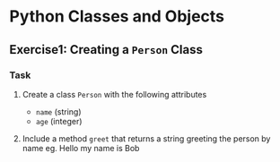 # Python Classes and Objects
## Exercise1: Creating a `Person` Class
### Task
1. Create a class `Person` with the following attributes
    - `name` (string)
    - `age` (integer)

2. Include a method `greet` that returns a string greeting the person by name 
eg. Hello my name is Bob